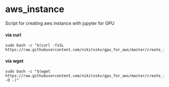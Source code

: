 # aws_instance
Script for creating aws instance with jupyter for GPU

#### via curl

```shell
sudo bash -c "$(curl -fsSL https://raw.githubusercontent.com/nikitxskv/gpu_for_aws/master/create_instance.sh)"
```

#### via wget

```shell
sudo bash -c "$(wget https://raw.githubusercontent.com/nikitxskv/gpu_for_aws/master/create_instance.sh -O -)"
```
